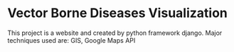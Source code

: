 # Vector Borne Diseases Visualization
This project is a website and created by python framework django.
Major techniques used are: GIS, Google Maps API

